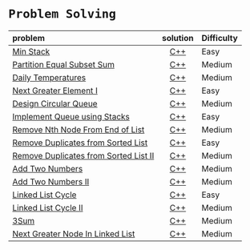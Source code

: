 # **`Problem Solving`**







|            problem                                      |                  solution                                                           | Difficulty    |
| :----------------------------------------------------   |                                         :--------:                                  | ------------  |
| [Min Stack](https://leetcode.com/problems/min-stack/)   | [C++ ](https://github.com/shehab-ashraf/Problem_Solving/blob/master/Min%20Stack.cpp)| Easy          |
| [Partition Equal Subset Sum](https://leetcode.com/problems/partition-equal-subset-sum/)  | [C++](https://github.com/shehab-ashraf/Problem_Solving/blob/master/Partition%20Equal%20Subset%20Sum.cpp)| Medium  |
| [Daily Temperatures](https://leetcode.com/problems/daily-temperatures/) | [C++](https://github.com/shehab-ashraf/Problem_Solving/blob/master/Daily%20Temperatures.cpp) | Medium |
| [Next Greater Element I](https://leetcode.com/problems/next-greater-element-i/) | [C++](https://github.com/shehab-ashraf/Problem_Solving/blob/master/Next%20Greater%20Element%20I.cpp) | Easy |
| [Design Circular Queue](https://leetcode.com/problems/design-circular-queue/) | [C++](https://github.com/shehab-ashraf/Problem_Solving/blob/master/Solutions/Design%20Circular%20Queue.cpp) | Medium |
| [Implement Queue using Stacks](https://leetcode.com/problems/implement-queue-using-stacks/) | [C++](https://github.com/shehab-ashraf/Problem_Solving/blob/master/Solutions/Implement%20Queue%20using%20Stacks.cpp) | Easy |
| [Remove Nth Node From End of List](https://leetcode.com/problems/remove-nth-node-from-end-of-list/) | [C++](https://github.com/shehab-ashraf/Problem_Solving/blob/master/Solutions/Remove%20Nth%20Node%20From%20End%20of%20List.cpp) |Medium|
|[Remove Duplicates from Sorted List](https://leetcode.com/problems/remove-duplicates-from-sorted-list) | [C++](https://github.com/shehab-ashraf/Problem_Solving/blob/master/Solutions/Remove%20Duplicates%20from%20Sorted%20List.cpp) |Easy|
|[Remove Duplicates from Sorted List II](https://leetcode.com/problems/remove-duplicates-from-sorted-list-ii/) | [C++](https://github.com/shehab-ashraf/Problem_Solving/blob/master/Solutions/Remove%20Duplicates%20from%20Sorted%20List%20II.cpp) |Medium|
| [Add Two Numbers](https://leetcode.com/problems/add-two-numbers/) | [C++](https://github.com/shehab-ashraf/Problem_Solving/blob/master/Solutions/Add%20Two%20Numbers.cpp) | Medium|
| [Add Two Numbers II](https://leetcode.com/problems/add-two-numbers-ii/) | [C++](https://github.com/shehab-ashraf/Problem_Solving/blob/master/Solutions/Add%20Two%20Numbers%20II.cpp) | Medium|
| [Linked List Cycle](https://leetcode.com/problems/linked-list-cycle/) |[C++](https://github.com/shehab-ashraf/Problem_Solving/blob/master/Solutions/Linked%20List%20Cycle.cpp)| Easy|
| [Linked List Cycle II](https://leetcode.com/problems/linked-list-cycle-ii/) | [C++](https://github.com/shehab-ashraf/Problem_Solving/blob/master/Solutions/Linked%20List%20Cycle%20II.cpp) | Medium|
| [3Sum](https://leetcode.com/problems/3sum/) | [C++](https://github.com/shehab-ashraf/Problem_Solving/blob/master/Solutions/3Sum.cpp) |Medium|
|[ Next Greater Node In Linked List](https://leetcode.com/problems/next-greater-node-in-linked-list/) | [C++](https://github.com/shehab-ashraf/Problem_Solving/blob/master/Solutions/%20Next%20Greater%20Node%20In%20Linked%20List.cpp) |Medium|

